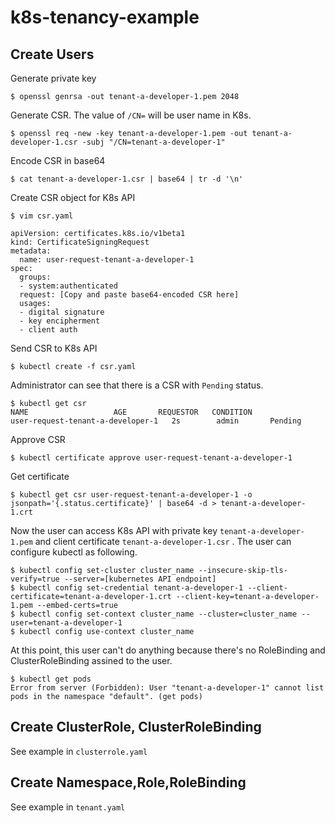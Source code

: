 # k8s-tenancy-example

## Create Users

Generate private key
```
$ openssl genrsa -out tenant-a-developer-1.pem 2048
```

Generate CSR. The value of `/CN=` will be user name in K8s.
```
$ openssl req -new -key tenant-a-developer-1.pem -out tenant-a-developer-1.csr -subj "/CN=tenant-a-developer-1"
```

Encode CSR in base64
```
$ cat tenant-a-developer-1.csr | base64 | tr -d '\n'
```

Create CSR object for K8s API
```
$ vim csr.yaml

apiVersion: certificates.k8s.io/v1beta1
kind: CertificateSigningRequest
metadata:
  name: user-request-tenant-a-developer-1
spec:
  groups:
  - system:authenticated
  request: [Copy and paste base64-encoded CSR here]
  usages:
  - digital signature
  - key encipherment
  - client auth
```

Send CSR to K8s API
```
$ kubectl create -f csr.yaml
```

Administrator can see that there is a CSR with `Pending` status.
```
$ kubectl get csr
NAME                   AGE       REQUESTOR   CONDITION
user-request-tenant-a-developer-1   2s        admin       Pending
```

Approve CSR
```
$ kubectl certificate approve user-request-tenant-a-developer-1
```

Get certificate
```
$ kubectl get csr user-request-tenant-a-developer-1 -o jsonpath='{.status.certificate}' | base64 -d > tenant-a-developer-1.crt
```

Now the user can access K8s API with private key `tenant-a-developer-1.pem` and client certificate `tenant-a-developer-1.csr` . The user can configure kubectl as following.

```
$ kubectl config set-cluster cluster_name --insecure-skip-tls-verify=true --server=[kubernetes API endpoint]
$ kubectl config set-credential tenant-a-developer-1 --client-certificate=tenant-a-developer-1.crt --client-key=tenant-a-developer-1.pem --embed-certs=true
$ kubectl config set-context cluster_name --cluster=cluster_name --user=tenant-a-developer-1
$ kubectl config use-context cluster_name
```

At this point, this user can't do anything because there's no RoleBinding and ClusterRoleBinding assined to the user.
```
$ kubectl get pods
Error from server (Forbidden): User "tenant-a-developer-1" cannot list pods in the namespace "default". (get pods)
```


## Create ClusterRole, ClusterRoleBinding

See example in `clusterrole.yaml`

## Create Namespace,Role,RoleBinding

See example in `tenant.yaml`

